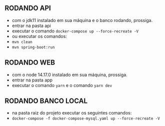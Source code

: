 ## RODANDO API ##
- com o jdk11 instalado em sua máquina e o banco rodando, prossiga.
- entrar na pasta api
- executar o comando `docker-compose up --force-recreate -V`
- ou executar os comandos:
- `mvn clean`
- `mvn spring-boot:run`


## RODANDO WEB ##
- com o node 14.17.0 instalado em sua máquina, prossiga.
- entrar na pasta app
- executar o comando `yarn` e o comando `yarn dev`

## RODANDO BANCO LOCAL ##
- na pasta raiz do projeto executar os seguintes comandos:
- `docker-compose -f docker-compose-mysql.yaml up --force-recreate -V`
